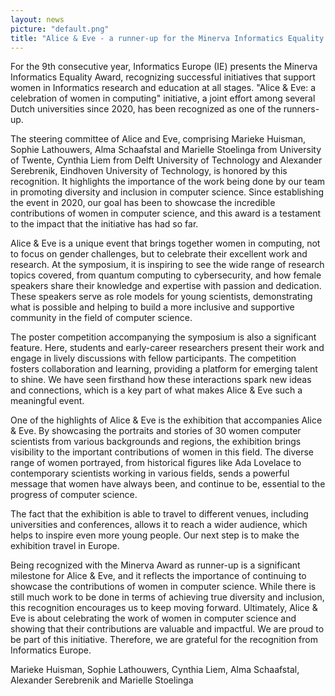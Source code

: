 ```yaml
---
layout: news
picture: "default.png"
title: "Alice & Eve - a runner-up for the Minerva Informatics Equality Award of Informatics Europe"
---
```


For the 9th consecutive year, Informatics Europe (IE) presents the Minerva Informatics Equality Award, recognizing successful initiatives that support women in Informatics research and education at all stages. "Alice & Eve: a celebration of women in computing" initiative, a joint effort among several Dutch universities since 2020, has been recognized as one of the runners-up.

The steering committee of Alice and Eve, comprising Marieke Huisman, Sophie Lathouwers, Alma Schaafstal and Marielle Stoelinga from University of Twente, Cynthia Liem from Delft University of Technology and Alexander Serebrenik, Eindhoven University of Technology, is honored by this recognition. It highlights the importance of the work being done by our team in promoting diversity and inclusion in computer science. Since establishing the event in 2020, our goal has been to showcase the incredible contributions of women in computer science, and this award is a testament to the impact that the initiative has had so far.

Alice & Eve is a unique event that brings together women in computing, not to focus on gender challenges, but to celebrate their excellent work and research. At the symposium, it is inspiring to see the wide range of research topics covered, from quantum computing to cybersecurity, and how female speakers share their knowledge and expertise with passion and dedication. These speakers serve as role models for young scientists, demonstrating what is possible and helping to build a more inclusive and supportive community in the field of computer science.

The poster competition accompanying the symposium is also a significant feature. Here, students and early-career researchers present their work and engage in lively discussions with fellow participants. The competition fosters collaboration and learning, providing a platform for emerging talent to shine. We have seen firsthand how these interactions spark new ideas and connections, which is a key part of what makes Alice & Eve such a meaningful event.

One of the highlights of Alice & Eve is the exhibition that accompanies Alice & Eve. By showcasing the portraits and stories of 30 women computer scientists from various backgrounds and regions, the exhibition brings visibility to the important contributions of women in this field. The diverse range of women portrayed, from historical figures like Ada Lovelace to contemporary scientists working in various fields, sends a powerful message that women have always been, and continue to be, essential to the progress of computer science. 

The fact that the exhibition is able to travel to different venues, including universities and conferences, allows it to reach a wider audience, which helps to inspire even more young people. Our next step is to make the exhibition travel in Europe.

Being recognized with the Minerva Award as runner-up is a significant milestone for Alice & Eve, and it reflects the importance of continuing to showcase the contributions of women in computer science. While there is still much work to be done in terms of achieving true diversity and inclusion, this recognition encourages us to keep moving forward. Ultimately, Alice & Eve is about celebrating the work of women in computer science and showing that their contributions are valuable and impactful. We are proud to be part of this initiative. Therefore, we are grateful for the recognition from Informatics Europe.

Marieke Huisman, Sophie Lathouwers, Cynthia Liem, Alma Schaafstal, Alexander Serebrenik and Marielle Stoelinga 
